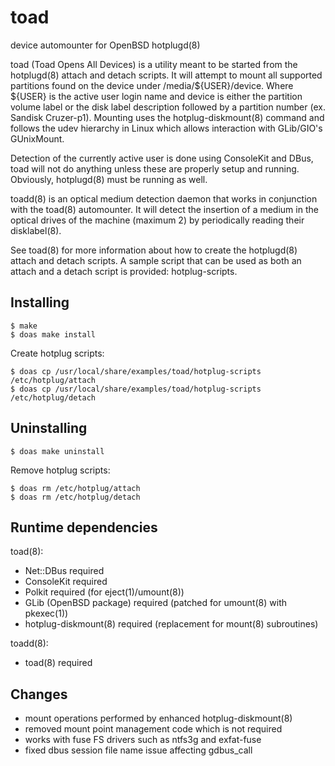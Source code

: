 # toad

device automounter for OpenBSD hotplugd(8)

toad (Toad Opens All Devices) is a utility meant to be started from the
hotplugd(8) attach and detach scripts.  It will attempt to mount all
supported partitions found on the device under /media/${USER}/device. Where
${USER} is the active user login name and device is either the partition
volume label or the disk label description followed by a partition number
(ex. Sandisk Cruzer-p1). Mounting uses the hotplug-diskmount(8) command
and follows the udev hierarchy in Linux which allows interaction with
GLib/GIO's GUnixMount.

Detection of the currently active user is done using ConsoleKit and DBus,
toad will not do anything unless these are properly setup and running.
Obviously, hotplugd(8) must be running as well.

toadd(8) is an optical medium detection daemon that works in conjunction
with the toad(8) automounter.  It will detect the insertion of a medium
in the optical drives of the machine (maximum 2) by periodically reading
their disklabel(8).

See toad(8) for more information about how to create the hotplugd(8) attach and
detach scripts. A sample script that can be used as both an attach and a detach
script is provided: hotplug-scripts.

Installing
----------
    $ make
    $ doas make install
    
Create hotplug scripts:

    $ doas cp /usr/local/share/examples/toad/hotplug-scripts /etc/hotplug/attach
    $ doas cp /usr/local/share/examples/toad/hotplug-scripts /etc/hotplug/detach

Uninstalling
------------
    $ doas make uninstall

Remove hotplug scripts:

    $ doas rm /etc/hotplug/attach
    $ doas rm /etc/hotplug/detach

Runtime dependencies
--------------------
toad(8):
- Net::DBus			required
- ConsoleKit			required
- Polkit			required (for eject(1)/umount(8))
- GLib (OpenBSD package)	required (patched for umount(8) with pkexec(1))
- hotplug-diskmount(8)		required (replacement for mount(8) subroutines)

toadd(8):
- toad(8)			required

Changes
-------
- mount operations performed by enhanced hotplug-diskmount(8)
- removed mount point management code which is not required
- works with fuse FS drivers such as ntfs3g and exfat-fuse
- fixed dbus session file name issue affecting gdbus_call
